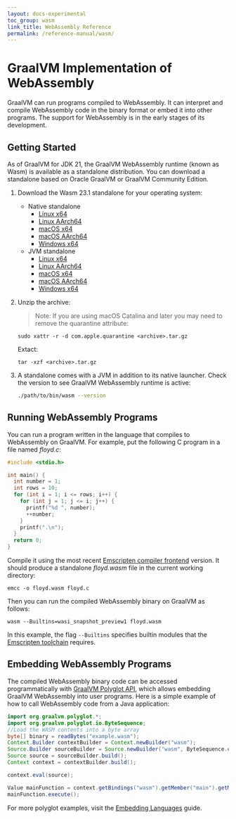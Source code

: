 ```yaml
---
layout: docs-experimental
toc_group: wasm
link_title: WebAssembly Reference
permalink: /reference-manual/wasm/
---
```


# GraalVM Implementation of WebAssembly

GraalVM can run programs compiled to WebAssembly.
It can interpret and compile WebAssembly code in the binary format or embed it into other programs.
The support for WebAssembly is in the early stages of its development.

## Getting Started

As of GraalVM for JDK 21, the GraalVM WebAssembly runtime (known as Wasm) is available as a standalone distribution. 
You can download a standalone based on Oracle GraalVM or GraalVM Community Edition. 

1. Download the Wasm 23.1 standalone for your operating system:
   - Native standalone
      * [Linux x64](https://gds.oracle.com/api/20220101/artifacts/069B4EC01C4D519AE0631718000AA34D/content)
      * [Linux AArch64](https://gds.oracle.com/api/20220101/artifacts/069B4EC01C5E519AE0631718000AA34D/content)
      * [macOS x64](https://gds.oracle.com/api/20220101/artifacts/069B12298B9149EDE0631718000A11BC/content)
      * [macOS AArch64](https://gds.oracle.com/api/20220101/artifacts/069B4EC01C7B519AE0631718000AA34D/content)
      * [Windows x64](https://gds.oracle.com/api/20220101/artifacts/069B12298BB049EDE0631718000A11BC/content)
   - JVM standalone
      * [Linux x64](https://gds.oracle.com/api/20220101/artifacts/069B4EC01C98519AE0631718000AA34D/content)
      * [Linux AArch64](https://gds.oracle.com/api/20220101/artifacts/069B12298BDD49EDE0631718000A11BC/content)
      * [macOS x64](https://gds.oracle.com/api/20220101/artifacts/07867F4EBC6481ADE0631718000AA7AB/content)
      * [macOS AArch64](https://gds.oracle.com/api/20220101/artifacts/069B4EC01CB9519AE0631718000AA34D/content)
      * [Windows x64](https://gds.oracle.com/api/20220101/artifacts/07867F4EBC7781ADE0631718000AA7AB/content)

2. Unzip the archive:

    > Note: If you are using macOS Catalina and later you may need to remove the quarantine attribute:
    ```shell
    sudo xattr -r -d com.apple.quarantine <archive>.tar.gz
    ```

    Extact:
    ```shell
    tar -xzf <archive>.tar.gz
    ```
   
3. A standalone comes with a JVM in addition to its native launcher. Check the version to see GraalVM WebAssembly runtime is active:
    ```bash
    ./path/to/bin/wasm --version
    ```

## Running WebAssembly Programs

You can run a program written in the language that compiles to WebAssembly on GraalVM.
For example, put the following C program in a file named _floyd.c_:
```c
#include <stdio.h>

int main() {
  int number = 1;
  int rows = 10;
  for (int i = 1; i <= rows; i++) {
    for (int j = 1; j <= i; j++) {
      printf("%d ", number);
      ++number;
    }
    printf(".\n");
  }
  return 0;
}
```

Compile it using the most recent [Emscripten compiler frontend](https://emscripten.org/docs/tools_reference/emcc.html) version. It should produce a standalone _floyd.wasm_ file in the current working directory:
```shell
emcc -o floyd.wasm floyd.c
```

Then you can run the compiled WebAssembly binary on GraalVM as follows:
```shell
wasm --Builtins=wasi_snapshot_preview1 floyd.wasm
```

In this example, the flag `--Builtins` specifies builtin modules that the [Emscripten toolchain](https://emscripten.org/index.html) requires.

## Embedding WebAssembly Programs

The compiled WebAssembly binary code can be accessed programmatically with [GraalVM Polyglot API](https://www.graalvm.org/sdk/javadoc/org/graalvm/polyglot/package-summary.html), which allows embedding GraalVM WebAssembly into user programs. Here is a simple example of how to call WebAssembly code from a Java application:

```java
import org.graalvm.polyglot.*;
import org.graalvm.polyglot.io.ByteSequence;
//Load the WASM contents into a byte array
byte[] binary = readBytes("example.wasm");
Context.Builder contextBuilder = Context.newBuilder("wasm");
Source.Builder sourceBuilder = Source.newBuilder("wasm", ByteSequence.create(binary), "example");
Source source = sourceBuilder.build();
Context context = contextBuilder.build();

context.eval(source);

Value mainFunction = context.getBindings("wasm").getMember("main").getMember("_start");
mainFunction.execute();
```

For more polyglot examples, visit the [Embedding Languages](../embedding/embed-languages.md) guide.
